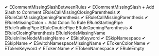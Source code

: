  ✔  ECommentMissingSlashBetweenRules
 ✔  ECommentMissingSlash
    + Add Slash to Comment
    ERuleCallMissingClosingParenthesis
✘   ERuleCallMissingOpeningParenthesis
 ✔  ERuleCallMissingParenthesis
 ✔  ERuleMissingColon
    + Add Colon To Rule
    ERuleStartingPipe
    ERuleTrailingPipe
    ERuleDoublePipe
    ERuleOpeningParenthesis
✘   ERuleClosingParenthesis
    ERuleNodeMissingName
    ERuleInlineNodeMissingName
 ✔  ESkipKeyword
 ✔  ESkipNamespace
 ✔  ESkipName
 ✔  ESwitchNamespaceMissingName
 ✔  ETokenColonName
 ✔  ETokenKeyword
 ✔  ETokenName
 ✔  ETokenNamespace
 ✔  ERuleEmpty